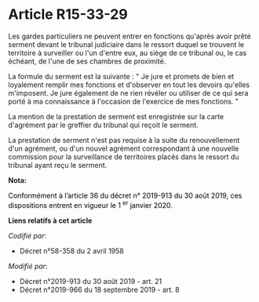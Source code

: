 # Article R15-33-29

Les gardes particuliers ne peuvent entrer en fonctions qu'après avoir prêté serment devant le tribunal judiciaire dans le
ressort duquel se trouvent le territoire à surveiller ou l'un d'entre eux, au siège de ce tribunal ou, le cas échéant, de
l'une de ses chambres de proximité.

La formule du serment est la suivante : " Je jure et promets de bien et loyalement remplir mes fonctions et d'observer en
tout les devoirs qu'elles m'imposent. Je jure également de ne rien révéler ou utiliser de ce qui sera porté à ma connaissance
à l'occasion de l'exercice de mes fonctions. "

La mention de la prestation de serment est enregistrée sur la carte d'agrément par le greffier du tribunal qui reçoit le
serment.

La prestation de serment n'est pas requise à la suite du renouvellement d'un agrément, ou d'un nouvel agrément correspondant
à une nouvelle commission pour la surveillance de territoires placés dans le ressort du tribunal ayant reçu le serment.

**Nota:**

<font color="black">Conformément à l’article 36 du décret n° 2019-913 du 30 août 2019, ces dispositions entrent en vigueur le
1
    <sup>er</sup> janvier 2020.</font>

**Liens relatifs à cet article**

_Codifié par_:

  - Décret n°58-358 du 2 avril 1958

_Modifié par_:

  - Décret n°2019-913 du 30 août 2019 - art. 21
  - Décret n°2019-966 du 18 septembre 2019 - art. 8
